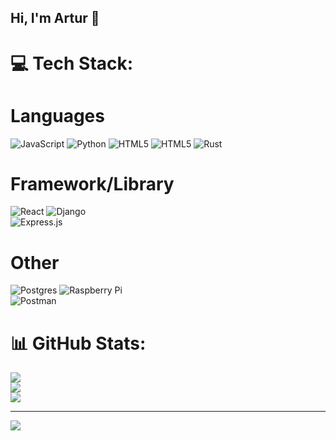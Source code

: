 ## Hi, I'm Artur 👋


# 💻 Tech Stack:
# Languages
![JavaScript](https://img.shields.io/badge/javascript-%23323330.svg?style=for-the-badge&logo=javascript&logoColor=%23F7DF1E) 
![Python](https://img.shields.io/badge/python-3670A0?style=for-the-badge&logo=python&logoColor=ffdd54)
![HTML5](https://img.shields.io/badge/html5-%23E34F26.svg?style=for-the-badge&logo=html5&logoColor=white)
![HTML5](https://img.shields.io/badge/html5-%23E34F26.svg?style=for-the-badge&logo=html5&logoColor=white)
![Rust](https://img.shields.io/badge/rust-%23000000.svg?style=for-the-badge&logo=rust&logoColor=white)
# Framework/Library
![React](https://img.shields.io/badge/react-%2320232a.svg?style=for-the-badge&logo=react&logoColor=%2361DAFB)
![Django](https://img.shields.io/badge/django-%23092E20.svg?style=for-the-badge&logo=django&logoColor=white)  
![Express.js](https://img.shields.io/badge/express.js-%23404d59.svg?style=for-the-badge&logo=express&logoColor=%2361DAFB) 
# Other
![Postgres](https://img.shields.io/badge/postgres-%23316192.svg?style=for-the-badge&logo=postgresql&logoColor=white) 
![Raspberry Pi](https://img.shields.io/badge/-Raspberry_Pi-C51A4A?style=for-the-badge&logo=Raspberry-Pi)  
![Postman](https://img.shields.io/badge/Postman-FF6C37?style=for-the-badge&logo=postman&logoColor=white)  
# 📊 GitHub Stats:
![](https://github-readme-stats.vercel.app/api?username=artur-penar&theme=dark&hide_border=false&include_all_commits=false&count_private=true)<br/>
![](https://github-readme-streak-stats.herokuapp.com/?user=artur-penar&theme=dark&hide_border=false)<br/>
![](https://github-readme-stats.vercel.app/api/top-langs/?username=artur-penar&theme=dark&hide_border=false&include_all_commits=false&count_private=true&layout=compact)

---
[![](https://visitcount.itsvg.in/api?id=artur-penar&icon=0&color=0)](https://visitcount.itsvg.in)

<!-- Proudly created with GPRM ( https://gprm.itsvg.in ) -->

